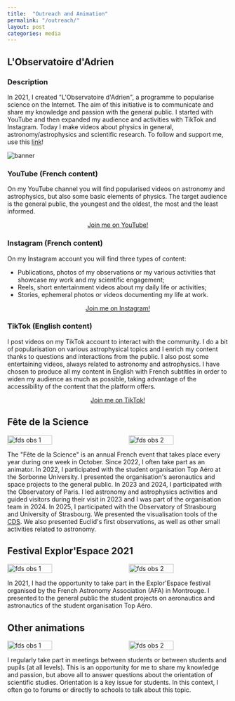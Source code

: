 ```yaml
---
title:  "Outreach and Animation"
permalink: "/outreach/"
layout: post
categories: media
---
```


## L'Observatoire d'Adrien

### Description

In 2021, I created "L'Observatoire d'Adrien", a programme to popularise science on the Internet. 
The aim of this initiative is to communicate and share my knowledge and passion with the general public. 
I started with YouTube and then expanded my audience and activities with TikTok and Instagram. 
Today I make videos about physics in general, astronomy/astrophysics and scientific research.
To follow and support me, use this [link](https://linktr.ee/lobservatoiredadrien)!

![banner](https://adnothing.github.io/images/smallbanner.jpg#center)

### YouTube (French content)

On my YouTube channel you will find popularised videos on astronomy and astrophysics, but also some basic elements of physics. 
The target audience is the general public, the youngest and the oldest, the most and the least informed.

<div class="more" style="text-align: center;">
  <a href="https://youtube.com/@lobservatoiredadrien/?sub_confirmation=1" target="_blank">Join me on YouTube!</a>
</div>

### Instagram (French content)

On my Instagram account you will find three types of content:
* Publications, photos of my observations or my various activities that showcase my work and my scientific engagement;
* Reels, short entertainment videos about my daily life or activities;
* Stories, ephemeral photos or videos documenting my life at work.


<div class="more" style="text-align: center;">
  <a href="https://www.instagram.com/lobservatoire_dadrien/" target="_blank">Join me on Instagram!</a>
</div>

### TikTok (English content)

I post videos on my TikTok account to interact with the community.
I do a bit of popularisation on various astrophysical topics and I enrich my content thanks to questions and interactions from the public.
I also post some entertaining videos, always related to astronomy and astrophysics. 
I have chosen to produce all my content in English with French subtitles in order to widen my audience as much as possible, taking advantage of the accessibility of the content that the platform offers.


<div class="more" style="text-align: center;">
  <a href="https://www.tiktok.com/@observatoire_dadrien" target="_blank">Join me on TikTok!</a>
</div>

## Fête de la Science

<div style="display: flex; justify-content: space-between;">
  <img src="https://adnothing.github.io/images/fds_obs2023_2.jpg" alt="fds obs 1" style="width: 45%;">
  <img src="https://adnothing.github.io/images/fds_obs2023.jpg" alt="fds obs 2" style="width: 45%;">
</div>

The "Fête de la Science" is an annual French event that takes place every year during one week in October.
Since 2022, I often take part as an animator.
In 2022, I participated with the student organisation Top Aéro at the Sorbonne University.
I presented the organisation's aeronautics and space projects to the general public.
In 2023 and 2024, I participated with the Observatory of Paris. 
I led astronomy and astrophysics activities and guided visitors during their visit in 2023 and I was part of the organisation team in 2024.
In 2025, I participated with the Observatory of Strasbourg and University of Strasbourg.
We presented the visualisation tools of the [CDS](https://cds.unistra.fr/fr/). We also presented Euclid's first observations, as well as other small activities related to astronomy.

## Festival Explor'Espace 2021

<div style="display: flex; justify-content: space-between;">
  <img src="https://adnothing.github.io/images/ee2021.jpg" alt="fds obs 1" style="width: 45%;">
  <img src="https://adnothing.github.io/images/ee2021_2.jpg" alt="fds obs 2" style="width: 45%;">
</div>

In 2021, I had the opportunity to take part in the Explor'Espace festival organised by the French Astronomy Association (AFA) in Montrouge.
I presented to the general public the student projects on aeronautics and astronautics of the student organisation Top Aéro.

## Other animations

<div style="display: flex; justify-content: space-between;">
  <img src="https://adnothing.github.io/images/cordees.jpg" alt="fds obs 1" style="width: 45%;">
  <img src="https://adnothing.github.io/images/po_llg.jpg" alt="fds obs 2" style="width: 45%;">
</div>

I regularly take part in meetings between students or between students and pupils (at all levels).
This is an opportunity for me to share my knowledge and passion, but above all to answer questions about the orientation of scientific studies.
Orientation is a key issue for students.
In this context, I often go to forums or directly to schools to talk about this topic.
